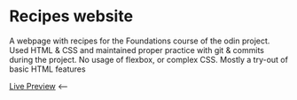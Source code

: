 # Recipes website
A webpage with recipes for the Foundations course of the odin project.
Used HTML & CSS and maintained proper practice with git & commits during the project.
No usage of flexbox, or complex CSS. Mostly a try-out of basic HTML features

[Live Preview](https://notatec.github.io/basic_html/recipes/) <--
